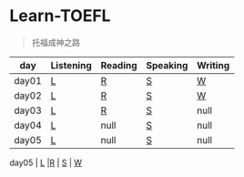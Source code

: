 # Learn-TOEFL
> 托福成神之路

day | Listening | Reading | Speaking | Writing
---|---|---|---|---
day01 | [L](./Listening/TPO1-LISTENING-FindArticlesInTheLibrary.md) | [R](./Reading/TPO1-READING-Groundwater.md) | [S](./Speaking/TPO1-SPEAKING-Task1.md) | [W](./Writing/TPO1-WRITING-Integrated-Writing.md)
day02 | [L](./Listening/TPO1-Listening-Rose-Fratzen.md) | [R](./Reading/TPO1-Reading-The-Origins-of-Theater.md) | [S](./Speaking/TPO1-Speaking-Task-Media.md) | [W](./Writing/TPO1-Independent-Writing.md)
day03 | [L](./Listening/TPO1_Listening_(Uranium-LeadDating).md) | [R](./Reading/TPO1_Reading_(TimberlineVegetationOnMountains).md) | [S](./Speaking/TPO1_Speaking_(LetterInTheCentervilleCollegeNews).md) | null
day04 | [L](./Listening/TPO1_Listening_(ClassroomObservationAndFeedback).md) | null | [S](./Speaking/TPO1_Speaking_Task4_(Groupthink).md) | null
day05 | [L](./Listening/TPO1_listening_(Catalhoyuk).md) | null | [S](./Speaking/TPO1_Speaking_Task5_(associationActivity).md) | null



day05 | [L](./Listening/) |[R](./Reading) | [S](./Speaking/) | [W](./Writing/)
